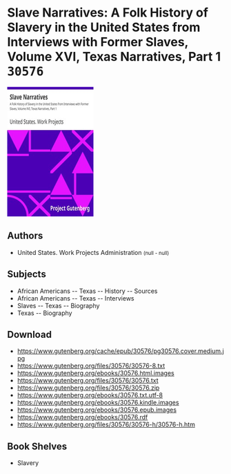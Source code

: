 # Slave Narratives: A Folk History of Slavery in the United States from Interviews with Former Slaves, Volume XVI, Texas Narratives, Part 1 <kbd>30576</kbd>

![](./cover.medium.jpg "")

## Authors


 - United States. Work Projects Administration <small>(null - null)</small>

## Subjects


 - African Americans -- Texas -- History -- Sources
 - African Americans -- Texas -- Interviews
 - Slaves -- Texas -- Biography
 - Texas -- Biography

## Download


 - https://www.gutenberg.org/cache/epub/30576/pg30576.cover.medium.jpg
 - https://www.gutenberg.org/files/30576/30576-8.txt
 - https://www.gutenberg.org/ebooks/30576.html.images
 - https://www.gutenberg.org/files/30576/30576.txt
 - https://www.gutenberg.org/files/30576/30576.zip
 - https://www.gutenberg.org/ebooks/30576.txt.utf-8
 - https://www.gutenberg.org/ebooks/30576.kindle.images
 - https://www.gutenberg.org/ebooks/30576.epub.images
 - https://www.gutenberg.org/ebooks/30576.rdf
 - https://www.gutenberg.org/files/30576/30576-h/30576-h.htm

## Book Shelves


 - Slavery
